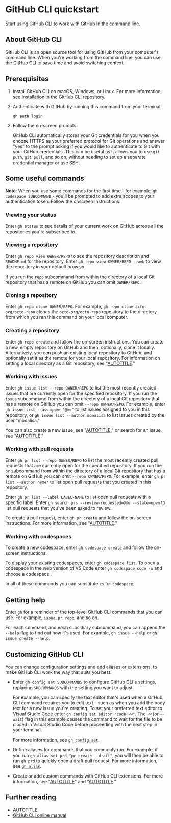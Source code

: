 # GitHub CLI quickstart

Start using GitHub CLI to work with GitHub in the command line.

## About GitHub CLI

GitHub CLI is an open source tool for using GitHub from your computer's command line. When you're working from the command line, you can use the GitHub CLI to save time and avoid switching context.

## Prerequisites

1. Install GitHub CLI on macOS, Windows, or Linux. For more information, see [Installation](https://github.com/cli/cli#installation) in the GitHub CLI repository.
1. Authenticate with GitHub by running this command from your terminal.

   ```shell
   gh auth login
   ```

1. Follow the on-screen prompts.

   GitHub CLI automatically stores your Git credentials for you when you choose HTTPS as your preferred protocol for Git operations and answer "yes" to the prompt asking if you would like to authenticate to Git with your GitHub credentials. This can be useful as it allows you to use `git push`, `git pull`, and so on, without needing to set up a separate credential manager or use SSH.

## Some useful commands

<div class="ghd-spotlight ghd-spotlight-note border rounded-1 my-3 p-3 f5 color-border-accent-emphasis color-bg-accent">

**Note**: When you use some commands for the first time - for example, `gh codespace SUBCOMMAND` - you'll be prompted to add extra scopes to your authentication token. Follow the onscreen instructions.

</div>

### Viewing your status

Enter `gh status` to see details of your current work on GitHub across all the repositories you're subscribed to.

### Viewing a repository

Enter `gh repo view OWNER/REPO` to see the repository description and `README.md` for the repository. Enter `gh repo view OWNER/REPO --web` to view the repository in your default browser.

If you run the `repo` subcommand from within the directory of a local Git repository that has a remote on GitHub you can omit `OWNER/REPO`.

### Cloning a repository

Enter `gh repo clone OWNER/REPO`. For example, `gh repo clone octo-org/octo-repo` clones the `octo-org/octo-repo` repository to the directory from which you ran this command on your local computer.

### Creating a repository

Enter `gh repo create` and follow the on-screen instructions. You can create a new, empty repository on GitHub and then, optionally, clone it locally. Alternatively, you can push an existing local repository to GitHub, and optionally set it as the remote for your local repository. For information on setting a local directory as a Git repository, see "[AUTOTITLE](/migrations/importing-source-code/using-the-command-line-to-import-source-code/adding-locally-hosted-code-to-github#initializing-a-git-repository)."

### Working with issues

Enter `gh issue list --repo OWNER/REPO` to list the most recently created issues that are currently open for the specified repository. If you run the `issue` subcommand from within the directory of a local Git repository that has a remote on GitHub you can omit `--repo OWNER/REPO`. For example, enter `gh issue list --assignee "@me"` to list issues assigned to you in this repository, or `gh issue list --author monalisa` to list issues created by the user "monalisa."

You can also create a new issue, see "[AUTOTITLE](/issues/tracking-your-work-with-issues/creating-an-issue#creating-an-issue-with-github-cli)," or search for an issue, see "[AUTOTITLE](/issues/tracking-your-work-with-issues/filtering-and-searching-issues-and-pull-requests?tool=cli#searching-for-issues-and-pull-requests)."

### Working with pull requests

Enter `gh pr list --repo OWNER/REPO` to list the most recently created pull requests that are currently open for the specified repository. If you run the `pr` subcommand from within the directory of a local Git repository that has a remote on GitHub you can omit `--repo OWNER/REPO`. For example, enter `gh pr list --author "@me"` to list open pull requests that you created in this repository.

Enter `gh pr list --label LABEL-NAME` to list open pull requests with a specific label. Enter `gh search prs --review-requested=@me --state=open` to list pull requests that you've been asked to review.

To create a pull request, enter `gh pr create` and follow the on-screen instructions. For more information, see "[AUTOTITLE](/pull-requests/collaborating-with-pull-requests/proposing-changes-to-your-work-with-pull-requests/creating-a-pull-request?tool=cli#creating-the-pull-request)."

### Working with codespaces

To create a new codespace, enter `gh codespace create` and follow the on-screen instructions.

To display your existing codespaces, enter `gh codespace list`. To open a codespace in the web version of VS Code enter `gh codespace code -w` and choose a codespace .

In all of these commands you can substitute `cs` for `codespace`.

## Getting help

Enter `gh` for a reminder of the top-level GitHub CLI commands that you can use. For example, `issue`, `pr`, `repo`, and so on.

For each command, and each subsidiary subcommand, you can append the `--help` flag to find out how it's used. For example, `gh issue --help` or `gh issue create --help`.

## Customizing GitHub CLI

You can change configuration settings and add aliases or extensions, to make GitHub CLI work the way that suits you best.

- Enter `gh config set SUBCOMMANDS` to configure GitHub CLI's settings, replacing `SUBCOMMANDS` with the setting you want to adjust.

  For example, you can specify the text editor that's used when a GitHub CLI command requires you to edit text - such as when you add the body text for a new issue you're creating. To set your preferred text editor to Visual Studio Code enter `gh config set editor "code -w"`. The `-w` (or `--wait`) flag in this example causes the command to wait for the file to be closed in Visual Studio Code before proceeding with the next step in your terminal.
  
  For more information, see [`gh config set`](https://cli.github.com/manual/gh_config_set).

- Define aliases for commands that you commonly run. For example, if you run `gh alias set prd "pr create --draft"`, you will then be able to run `gh prd` to quickly open a draft pull request. For more information, see [`gh alias`](https://cli.github.com/manual/gh_alias).

- Create or add custom commands with GitHub CLI extensions. For more information, see "[AUTOTITLE](/github-cli/github-cli/using-github-cli-extensions)" and "[AUTOTITLE](/github-cli/github-cli/creating-github-cli-extensions)."

## Further reading

- [AUTOTITLE](/github-cli/github-cli/github-cli-reference)
- [GitHub CLI online manual](https://cli.github.com/manual/gh)
